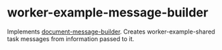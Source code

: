 # worker-example-message-builder
Implements [document-message-builder](https://github.hpe.com/caf/document-message-builder). Creates worker-example-shared task messages from information passed to it.
